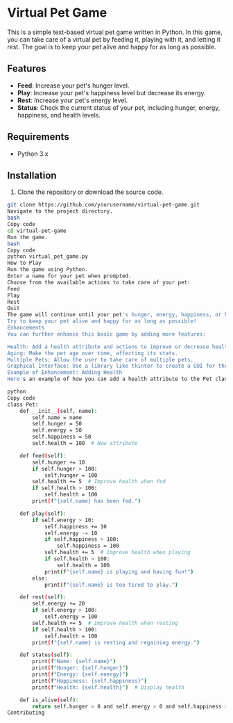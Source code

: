 # Virtual Pet Game

This is a simple text-based virtual pet game written in Python. In this game, you can take care of a virtual pet by feeding it, playing with it, and letting it rest. The goal is to keep your pet alive and happy for as long as possible.

## Features

- **Feed**: Increase your pet's hunger level.
- **Play**: Increase your pet's happiness level but decrease its energy.
- **Rest**: Increase your pet's energy level.
- **Status**: Check the current status of your pet, including hunger, energy, happiness, and health levels.

## Requirements

- Python 3.x

## Installation

1. Clone the repository or download the source code.

```bash
git clone https://github.com/yourusername/virtual-pet-game.git
Navigate to the project directory.
bash
Copy code
cd virtual-pet-game
Run the game.
bash
Copy code
python virtual_pet_game.py
How to Play
Run the game using Python.
Enter a name for your pet when prompted.
Choose from the available actions to take care of your pet:
Feed
Play
Rest
Quit
The game will continue until your pet's hunger, energy, happiness, or health level reaches 0.
Try to keep your pet alive and happy for as long as possible!
Enhancements
You can further enhance this basic game by adding more features:

Health: Add a health attribute and actions to improve or decrease health.
Aging: Make the pet age over time, affecting its stats.
Multiple Pets: Allow the user to take care of multiple pets.
Graphical Interface: Use a library like tkinter to create a GUI for the game.
Example of Enhancement: Adding Health
Here's an example of how you can add a health attribute to the Pet class:

python
Copy code
class Pet:
    def __init__(self, name):
        self.name = name
        self.hunger = 50
        self.energy = 50
        self.happiness = 50
        self.health = 100  # New attribute

    def feed(self):
        self.hunger += 10
        if self.hunger > 100:
            self.hunger = 100
        self.health += 5  # Improve health when fed
        if self.health > 100:
            self.health = 100
        print(f"{self.name} has been fed.")

    def play(self):
        if self.energy > 10:
            self.happiness += 10
            self.energy -= 10
            if self.happiness > 100:
                self.happiness = 100
            self.health += 5  # Improve health when playing
            if self.health > 100:
                self.health = 100
            print(f"{self.name} is playing and having fun!")
        else:
            print(f"{self.name} is too tired to play.")

    def rest(self):
        self.energy += 20
        if self.energy > 100:
            self.energy = 100
        self.health += 5  # Improve health when resting
        if self.health > 100:
            self.health = 100
        print(f"{self.name} is resting and regaining energy.")

    def status(self):
        print(f"Name: {self.name}")
        print(f"Hunger: {self.hunger}")
        print(f"Energy: {self.energy}")
        print(f"Happiness: {self.happiness}")
        print(f"Health: {self.health}")  # Display health

    def is_alive(self):
        return self.hunger > 0 and self.energy > 0 and self.happiness > 0 and self.health > 0
Contributing
